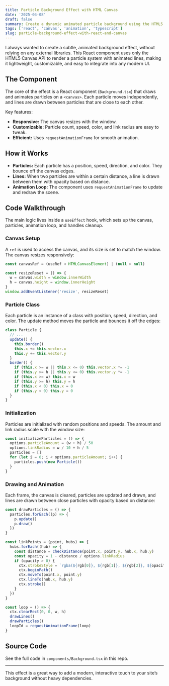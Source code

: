 ```yaml
---
title: Particle Background Effect with HTML Canvas
date: '2025-04-08'
draft: false
summary: Create a dynamic animated particle background using the HTML5 Canvas API.
tags: ['react', 'canvas', 'animation', 'typescript']
slug: particle-background-effect-with-react-and-canvas
---
```


I always wanted to create a subtle, animated background effect, without relying on any external libraries. This React component uses only the HTML5 Canvas API to render a particle system with animated lines, making it lightweight, customizable, and easy to integrate into any modern UI.

## The Component

The core of the effect is a React component (`Background.tsx`) that draws and animates particles on a `<canvas>`. Each particle moves independently, and lines are drawn between particles that are close to each other.

Key features:

- **Responsive:** The canvas resizes with the window.
- **Customizable:** Particle count, speed, color, and link radius are easy to tweak.
- **Efficient:** Uses `requestAnimationFrame` for smooth animation.

## How it Works

- **Particles:** Each particle has a position, speed, direction, and color. They bounce off the canvas edges.
- **Lines:** When two particles are within a certain distance, a line is drawn between them with opacity based on distance.
- **Animation Loop:** The component uses `requestAnimationFrame` to update and redraw the scene.

## Code Walkthrough

The main logic lives inside a `useEffect` hook, which sets up the canvas, particles, animation loop, and handles cleanup.

### Canvas Setup

A `ref` is used to access the canvas, and its size is set to match the window. The canvas resizes responsively:

```jsx
const canvasRef = (useRef < HTMLCanvasElement) | (null > null)

const resizeReset = () => {
  w = canvas.width = window.innerWidth
  h = canvas.height = window.innerHeight
}
window.addEventListener('resize', resizeReset)
```

### Particle Class

Each particle is an instance of a class with position, speed, direction, and color. The update method moves the particle and bounces it off the edges:

```jsx
class Particle {
  // ...
  update() {
    this.border()
    this.x += this.vector.x
    this.y += this.vector.y
  }
  border() {
    if (this.x >= w || this.x <= 0) this.vector.x *= -1
    if (this.y >= h || this.y <= 0) this.vector.y *= -1
    if (this.x >= w) this.x = w
    if (this.y >= h) this.y = h
    if (this.x < 0) this.x = 0
    if (this.y < 0) this.y = 0
  }
}
```

### Initialization

Particles are initialized with random positions and speeds. The amount and link radius scale with the window size:

```jsx
const initializeParticles = () => {
  options.particleAmount = (w + h) / 50
  options.linkRadius = w / 10 + h / 5
  particles = []
  for (let i = 0; i < options.particleAmount; i++) {
    particles.push(new Particle())
  }
}
```

### Drawing and Animation

Each frame, the canvas is cleared, particles are updated and drawn, and lines are drawn between close particles with opacity based on distance:

```jsx
const drawParticles = () => {
  particles.forEach((p) => {
    p.update()
    p.draw()
  })
}

const linkPoints = (point, hubs) => {
  hubs.forEach((hub) => {
    const distance = checkDistance(point.x, point.y, hub.x, hub.y)
    const opacity = 1 - distance / options.linkRadius
    if (opacity > 0) {
      ctx.strokeStyle = `rgba(${rgb[0]}, ${rgb[1]}, ${rgb[2]}, ${opacity})`
      ctx.beginPath()
      ctx.moveTo(point.x, point.y)
      ctx.lineTo(hub.x, hub.y)
      ctx.stroke()
    }
  })
}

const loop = () => {
  ctx.clearRect(0, 0, w, h)
  drawLines()
  drawParticles()
  loopId = requestAnimationFrame(loop)
}
```

## Source Code

See the full code in `components/Background.tsx` in this repo.

---

This effect is a great way to add a modern, interactive touch to your site’s background without heavy dependencies.
